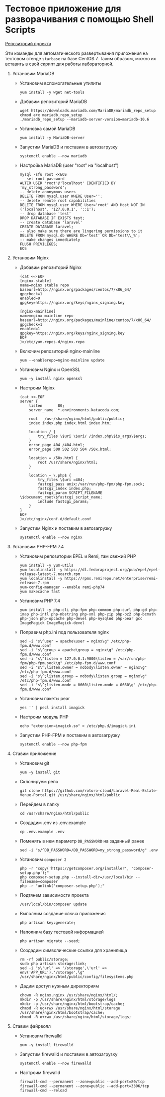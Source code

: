 # Тестовое приложение для разворачивания с помощью Shell Scripts 
[Репозиторий проекта](https://github.com/rotoro-cloud/Laravel-Real-Estate-Venue-Portal)

Эти команды для автоматического развертывания приложения на тестовом стенде `starbase` на базе CentOS 7.
Таким образом, можно их вставить в свой скрипт для работы лабораторной.

1. Установим MariaDB
    - Установим вспомогательные утилиты
      ```
      yum install -y wget net-tools
      ```
    - Добавим репозиторий MariaDB
      ```
      wget https://downloads.mariadb.com/MariaDB/mariadb_repo_setup
      chmod a+x mariadb_repo_setup 
      ./mariadb_repo_setup --mariadb-server-version=mariadb-10.6
      ```
    - Установка самой MariaDB
      ```
      yum install -y MariaDB-server
      ```
    - Запустим MariaDB и поставим в автозагрузку
      ```
      systemctl enable --now mariadb
      ```
    - Настройка MariaDB (user "root" на "localhost")
      ```
      mysql -sfu root <<EOS
      -- set root password
      ALTER USER 'root'@'localhost' IDENTIFIED BY 'my_strong_password';
      -- delete anonymous users
      DELETE FROM mysql.user WHERE User='';
      -- delete remote root capabilities
      DELETE FROM mysql.user WHERE User='root' AND Host NOT IN ('localhost', '127.0.0.1', '::1');
      -- drop database 'test'
      DROP DATABASE IF EXISTS test;
      -- create database 'laravel'
      CREATE DATABASE laravel;
      -- also make sure there are lingering permissions to it
      DELETE FROM mysql.db WHERE Db='test' OR Db='test\\_%';
      -- make changes immediately
      FLUSH PRIVILEGES;
      EOS

2. Установим Nginx 
    - Добавим репозиторий Nginx
      ```
      (cat <<-EOF
      [nginx-stable]
      name=nginx stable repo
      baseurl=http://nginx.org/packages/centos/7/x86_64/
      gpgcheck=1
      enabled=0
      gpgkey=https://nginx.org/keys/nginx_signing.key
 
      [nginx-mainline]
      name=nginx mainline repo
      baseurl=http://nginx.org/packages/mainline/centos/7/x86_64/
      gpgcheck=1
      enabled=1
      gpgkey=https://nginx.org/keys/nginx_signing.key
      EOF
      )>/etc/yum.repos.d/nginx.repo
      ```
    - Включим репозиторий nginx-mainline
      ```
      yum --enablerepo=nginx-mainline update
      ```
    - Установим Nginx и OpenSSL
      ```
      yum -y install nginx openssl
      ```
    - Настроим Nginx
      ```
      (cat <<-EOF
      server {
          listen       80;
          server_name  *.environments.katacoda.com;

          root   /usr/share/nginx/html/public/public;
          index index.php index.html index.htm;

          location / {
              try_files \$uri \$uri/ /index.php\$is_args\$args;
          }
          error_page 404 /404.html;
          error_page 500 502 503 504 /50x.html;

          location = /50x.html {
              root /usr/share/nginx/html;
          }

          location ~ \.php$ {
              try_files \$uri =404;
              fastcgi_pass unix:/var/run/php-fpm/php-fpm.sock;
              fastcgi_index index.php;
              fastcgi_param SCRIPT_FILENAME \$document_root\$fastcgi_script_name;
              include fastcgi_params;
          }
      }
      EOF
      )>/etc/nginx/conf.d/default.conf
      ```
    - Запустим Nginx и поставим в автозагрузку
      ```
      systemctl enable --now nginx
      ```

3. Установим PHP-FPM 7.4
    - Установим репозитории EPEL и Remi, там свежий PHP
      ```
      yum install -y yum-utils
      yum localinstall -y https://dl.fedoraproject.org/pub/epel/epel-release-latest-7.noarch.rpm
      yum localinstall -y https://rpms.remirepo.net/enterprise/remi-release-7.rpm
      yum-config-manager --enable remi-php74
      yum makecache fast
      ```
    - Установим PHP 7.4
      ```
      yum install -y php-cli php-fpm php-common php-curl php-gd php-imap php-intl php-mbstring php-xml php-zip php-bz2 php-bcmath php-json php-opcache php-devel php-mysqlnd php-pear gcc ImageMagick ImageMagick-devel
      ```
    - Поправим php.ini под пользователя nginx
      ```
      sed -i "s\^user = apache\user = nginx\g" /etc/php-fpm.d/www.conf
      sed -i "s\^group = apache\group = nginx\g" /etc/php-fpm.d/www.conf
      sed -i "s\^listen = 127.0.0.1:9000\listen = /var/run/php-fpm/php-fpm.sock\g" /etc/php-fpm.d/www.conf
      sed -i "s\^;listen.owner = nobody\listen.owner = nginx\g" /etc/php-fpm.d/www.conf
      sed -i "s\^;listen.group = nobody\listen.group = nginx\g" /etc/php-fpm.d/www.conf
      sed -i "s\^;listen.mode = 0660\listen.mode = 0660\g" /etc/php-fpm.d/www.conf
      ```
    - Установим пакеты pear
      ```
      yes '' | pecl install imagick
      ```
    - Настроим модуль PHP
      ```
      echo "extension=imagick.so" > /etc/php.d/imagick.ini
      ```
    - Запустим PHP-FPM и поставим в автозагрузку
      ```
      systemctl enable --now php-fpm
      ```
     
4. Ставим приложение
    - Установим git
      ```
      yum -y install git
      ```
    - Склонируем репо
      ```
      git clone https://github.com/rotoro-cloud/Laravel-Real-Estate-Venue-Portal.git /usr/share/nginx/html/public
      ```
    - Перейдем в папку
      ```
      cd /usr/share/nginx/html/public
      ```
    - Создадим .env из .env.example
      ```
      cp .env.example .env
      ```
    - Поменять в нем параметр `DB_PASSWORD` на заданный ранее
      ```
      sed -i "s/^DB_PASSWORD=/DB_PASSWORD=my_strong_password/g" .env
      ```
    - Установим `composer 2`
      ```
      php -r "copy('https://getcomposer.org/installer', 'composer-setup.php');"
      php composer-setup.php --install-dir=/usr/local/bin --filename=composer
      php -r "unlink('composer-setup.php');"
      ```
    - Подтянем зависимости проекта 
      ```
      /usr/local/bin/composer update
      ```
    - Выполним создание ключа приложения 
      ```
      php artisan key:generate;
      ```
    - Наполним базу тестовой информацией
      ```
      php artisan migrate --seed;
      ```
    - Создадим символические ссылки для хранилища 
      ```
      rm -rf public/storage; 
      sudo php artisan storage:link;
      sed -i "s\'url' => '/storage',\'url' => env('APP_URL').'/storage',\g" /usr/share/nginx/html/public/config/filesystems.php
      ```
    - Дадим доступ нужным директориям
      ```
      chown -R nginx.nginx /usr/share/nginx/html/;
      mkdir -p /usr/share/nginx/html/storage/logs
      mkdir -p /usr/share/nginx/html/bootstrap/cache;
      chmod -R ug+rwx /usr/share/nginx/html/storage /usr/share/nginx/html/bootstrap/cache;
      chmod -R o+rwx /usr/share/nginx/html/storage/logs;
      ```
      
5. Ставим файрволл
    - Установим firewalld
      ```
      yum -y install firewalld
      ```
    - Запустим firewalld и поставим в автозагрузку
      ```
      systemctl enable --now firewalld
      ```
    - Настроим firewalld
      ```
      firewall-cmd --permanent --zone=public --add-port=80/tcp
      firewall-cmd --permanent --zone=public --add-port=3306/tcp
      firewall-cmd --reload
      ```

